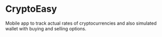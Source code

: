 # CryptoEasy
Mobile app to track actual rates of cryptocurrencies and also simulated wallet with buying and selling options.
